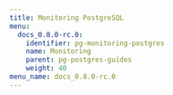 ```yaml
---
title: Monitoring PostgreSQL
menu:
  docs_0.8.0-rc.0:
    identifier: pg-monitoring-postgres
    name: Monitoring
    parent: pg-postgres-guides
    weight: 40
menu_name: docs_0.8.0-rc.0
---
```

